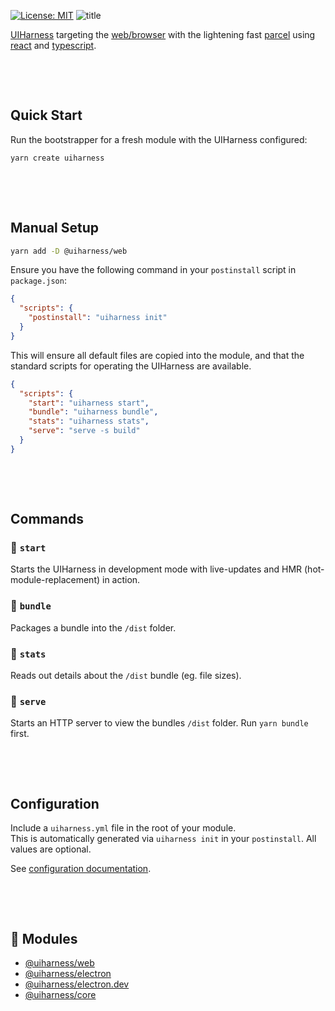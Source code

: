[![License: MIT](https://img.shields.io/badge/License-MIT-green.svg)](https://opensource.org/licenses/MIT)
![title](https://user-images.githubusercontent.com/185555/51246809-2a0f4500-19f0-11e9-9bcc-182aa8a8cf1a.jpg)


[UIHarness](https://uiharness.com) targeting the [web/browser](https://developer.mozilla.org) with the lightening fast [parcel](https://parceljs.org) using [react](https://reactjs.org/) and [typescript](https://www.typescriptlang.org/).


<p>&nbsp;</p>
<p>&nbsp;</p>


## Quick Start
Run the bootstrapper for a fresh module with the UIHarness configured:

```bash
yarn create uiharness
```


<p>&nbsp;</p>
<p>&nbsp;</p>


## Manual Setup
```bash
yarn add -D @uiharness/web
```

Ensure you have the following command in your `postinstall` script in `package.json`:

```json
{
  "scripts": {
    "postinstall": "uiharness init"
  }
}
```

This will ensure all default files are copied into the module, and that the standard scripts for operating the UIHarness are available.

```json
{
  "scripts": {
    "start": "uiharness start",
    "bundle": "uiharness bundle",
    "stats": "uiharness stats",
    "serve": "serve -s build"
  }
}
```

<p>&nbsp;</p>
<p>&nbsp;</p>

## Commands

### 🌳 `start`
Starts the UIHarness in development mode with live-updates and HMR (hot-module-replacement) in action.

### 🌳 `bundle`
Packages a bundle into the `/dist` folder.

### 🌳 `stats`
Reads out details about the `/dist` bundle (eg. file sizes).

### 🌳 `serve`
Starts an HTTP server to view the bundles `/dist` folder.
Run `yarn bundle` first.

<p>&nbsp;</p>
<p>&nbsp;</p>

## Configuration
Include a `uiharness.yml` file in the root of your module.  
This is automatically generated via `uiharness init` in your `postinstall`. 
All values are optional.

See [configuration documentation](../core/README.md#configuration).

<p>&nbsp;</p>
<p>&nbsp;</p>

## 🔗 Modules
- [@uiharness/web](code/libs/web/README.md)
- [@uiharness/electron](/code/libs/electron/README.md)
- [@uiharness/electron.dev](code/libs/electron.dev/README.md)
- [@uiharness/core](code/libs/core/README.md)
